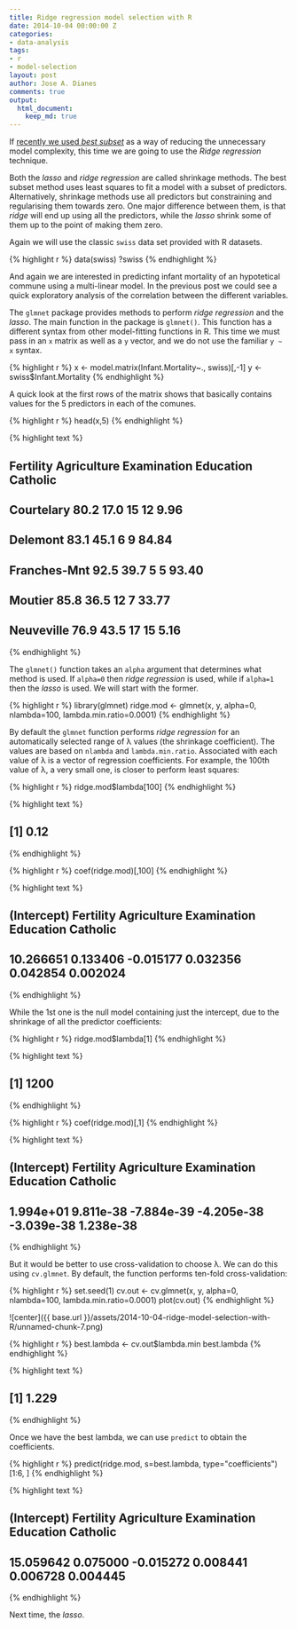 ```yaml
---
title: Ridge regression model selection with R
date: 2014-10-04 00:00:00 Z
categories:
- data-analysis
tags:
- r
- model-selection
layout: post
author: Jose A. Dianes
comments: true
output:
  html_document:
    keep_md: true
---
```


If [recently we used *best subset*](/best-subset-model-selection-with-R/) 
as a way of reducing the unnecessary model  complexity, this time we are going 
to use the *Ridge regression* technique.  

Both the *lasso* and *ridge regression* are called shrinkage methods. The best 
subset method uses least squares to fit a model with a subset of predictors. 
Alternatively, shrinkage methods use all predictors but constraining and 
regularising them towards zero. One major difference between them, is that 
*ridge* will end up using all the predictors, while the *lasso* shrink some of 
them up to the point of making them zero.  

Again we will use the classic `swiss` data set provided with R datasets.  


{% highlight r %}
data(swiss)
?swiss
{% endhighlight %}

And again we are interested in predicting infant mortality of an hypotetical 
commune using a multi-linear model. In the previous post we could see a quick 
exploratory analysis of the correlation between the different variables.  

The `glmnet` package provides methods to perform *ridge regression* and the 
*lasso*. The main function in the package is `glmnet()`. This function has
a different syntax from other model-fitting functions in R. This time we must 
pass in an `x` matrix as well as a `y` vector, and we do not use the familiar 
`y ∼ x` syntax.  


{% highlight r %}
x <- model.matrix(Infant.Mortality~., swiss)[,-1]
y <- swiss$Infant.Mortality
{% endhighlight %}

A quick look at the first rows of the matrix shows that basically contains values 
for the 5 predictors in each of the comunes.  


{% highlight r %}
head(x,5)
{% endhighlight %}



{% highlight text %}
##              Fertility Agriculture Examination Education Catholic
## Courtelary        80.2        17.0          15        12     9.96
## Delemont          83.1        45.1           6         9    84.84
## Franches-Mnt      92.5        39.7           5         5    93.40
## Moutier           85.8        36.5          12         7    33.77
## Neuveville        76.9        43.5          17        15     5.16
{% endhighlight %}

The `glmnet()` function takes an `alpha` argument that determines what method is 
used. If `alpha=0` then *ridge regression* is used, while if `alpha=1` then the 
*lasso* is used. We will start with the former.  


{% highlight r %}
library(glmnet)
ridge.mod <- glmnet(x, y, alpha=0, nlambda=100, lambda.min.ratio=0.0001)
{% endhighlight %}

By default the `glmnet` function performs *ridge regression* for an automatically 
selected range of λ values (the shrinkage coefficient). The values are based on 
`nlambda` and `lambda.min.ratio`. Associated with each value of λ is a vector 
of regression coefficients. For example, the 100th value of λ, a very small 
one, is closer to perform least squares:


{% highlight r %}
ridge.mod$lambda[100]
{% endhighlight %}



{% highlight text %}
## [1] 0.12
{% endhighlight %}



{% highlight r %}
coef(ridge.mod)[,100]
{% endhighlight %}



{% highlight text %}
## (Intercept)   Fertility Agriculture Examination   Education    Catholic 
##   10.266651    0.133406   -0.015177    0.032356    0.042854    0.002024
{% endhighlight %}

While the 1st one is the null model containing just the intercept, due to the 
shrinkage of all the predictor coefficients:  


{% highlight r %}
ridge.mod$lambda[1]
{% endhighlight %}



{% highlight text %}
## [1] 1200
{% endhighlight %}



{% highlight r %}
coef(ridge.mod)[,1]
{% endhighlight %}



{% highlight text %}
## (Intercept)   Fertility Agriculture Examination   Education    Catholic 
##   1.994e+01   9.811e-38  -7.884e-39  -4.205e-38  -3.039e-38   1.238e-38
{% endhighlight %}

But it would be better to use cross-validation to choose λ. We can do this using
`cv.glmnet`. By default, the function performs ten-fold cross-validation:


{% highlight r %}
set.seed(1)
cv.out <- cv.glmnet(x, y, alpha=0, nlambda=100, lambda.min.ratio=0.0001)
plot(cv.out)
{% endhighlight %}

![center]({{ base.url }}/assets/2014-10-04-ridge-model-selection-with-R/unnamed-chunk-7.png) 

{% highlight r %}
best.lambda <- cv.out$lambda.min
best.lambda
{% endhighlight %}



{% highlight text %}
## [1] 1.229
{% endhighlight %}

Once we have the best lambda, we can use `predict` to obtain the coefficients.  


{% highlight r %}
predict(ridge.mod, s=best.lambda, type="coefficients")[1:6, ]
{% endhighlight %}



{% highlight text %}
## (Intercept)   Fertility Agriculture Examination   Education    Catholic 
##   15.059642    0.075000   -0.015272    0.008441    0.006728    0.004445
{% endhighlight %}

Next time, the *lasso*.  


